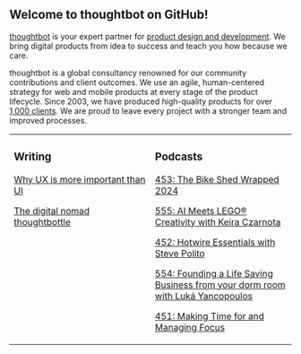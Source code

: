 ## Welcome to thoughtbot on GitHub!

[thoughtbot][1] is your expert partner for [product design and development][2].
We bring digital products from idea to success and teach you how because we
care.

thoughtbot is a global consultancy renowned for our community contributions and
client outcomes. We use an agile, human-centered strategy for web and mobile
products at every stage of the product lifecycle. Since 2003, we have produced
high-quality products for over [1,000 clients][3]. We are proud to leave every
project with a stronger team and improved processes.

<table><tr><td valign="top" width="50%">

### Writing

<!-- blog starts -->
[Why UX is more important than UI](https://thoughtbot.com/blog/why-ux-is-more-important-than-ui)

[The digital nomad thoughtbottle](https://thoughtbot.com/blog/the-digital-nomad-thoughtbottle)

<!-- blog ends -->
</td><td valign="top" width="50%">

### Podcasts

<!-- podcasts starts -->
[453: The Bike Shed Wrapped 2024](https://bikeshed.thoughtbot.com/453)

[555: AI Meets LEGO® Creativity with Keira Czarnota ](https://podcast.thoughtbot.com/555)

[452: Hotwire Essentials with Steve Polito](https://bikeshed.thoughtbot.com/452)

[554: Founding a Life Saving Business from your dorm room with Luká Yancopoulos](https://podcast.thoughtbot.com/554)

[451: Making Time for and Managing Focus](https://bikeshed.thoughtbot.com/451)

<!-- podcasts ends -->
</td></tr></table>

[1]: https://thoughtbot.com
[2]: https://thoughtbot.com/services
[3]: https://thoughtbot.com/case-studies
